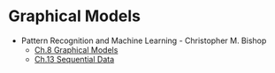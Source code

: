 # Graphical Models

* Pattern Recognition and Machine Learning - Christopher M. Bishop
  * [Ch.8 Graphical Models](http://users.isr.ist.utl.pt/~wurmd/Livros/school/Bishop%20-%20Pattern%20Recognition%20And%20Machine%20Learning%20-%20Springer%20%202006.pdf#page=379)
  * [Ch.13 Sequential Data](http://users.isr.ist.utl.pt/~wurmd/Livros/school/Bishop%20-%20Pattern%20Recognition%20And%20Machine%20Learning%20-%20Springer%20%202006.pdf#page=625)
